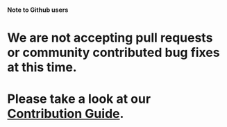 #### Note to Github users
# We are not accepting pull requests or community contributed bug fixes at this time.
# Please take a look at our [Contribution Guide](https://github.com/alexa/avs-device-sdk/blob/master/CONTRIBUTING.md). 
